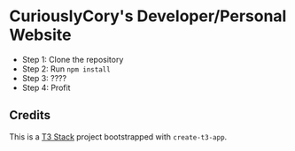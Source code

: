 # CuriouslyCory's Developer/Personal Website

- Step 1: Clone the repository
- Step 2: Run `npm install`
- Step 3: ????
- Step 4: Profit

## Credits

This is a [T3 Stack](https://create.t3.gg/) project bootstrapped with `create-t3-app`.
